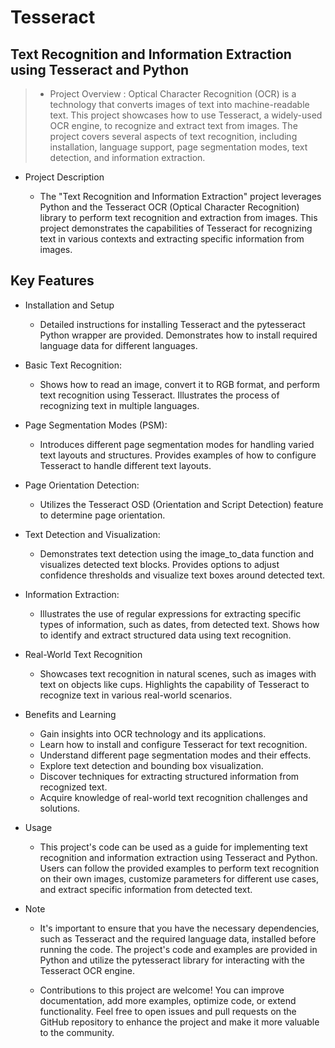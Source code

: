 # Tesseract
## Text Recognition and Information Extraction using Tesseract and Python

> - Project Overview : Optical Character Recognition (OCR) is a technology that converts images of text into machine-readable text. This project showcases how to use Tesseract, a widely-used OCR engine, to recognize and extract text from images. The project covers several aspects of text recognition, including installation, language support, page segmentation modes, text detection, and information extraction.

- Project Description

    * The "Text Recognition and Information Extraction" project leverages Python and the Tesseract OCR (Optical Character Recognition) library to perform text recognition and extraction from images. This project demonstrates the capabilities of Tesseract for recognizing text in various contexts and extracting specific information from images.

## Key Features

- Installation and Setup
   * Detailed instructions for installing Tesseract and the pytesseract Python wrapper are provided.
Demonstrates how to install required language data for different languages.

- Basic Text Recognition:
   * Shows how to read an image, convert it to RGB format, and perform text recognition using Tesseract.
Illustrates the process of recognizing text in multiple languages.

- Page Segmentation Modes (PSM):
   * Introduces different page segmentation modes for handling varied text layouts and structures.
Provides examples of how to configure Tesseract to handle different text layouts.

- Page Orientation Detection:
   * Utilizes the Tesseract OSD (Orientation and Script Detection) feature to determine page orientation.

- Text Detection and Visualization:
   * Demonstrates text detection using the image_to_data function and visualizes detected text blocks.
Provides options to adjust confidence thresholds and visualize text boxes around detected text.

- Information Extraction:
   * Illustrates the use of regular expressions for extracting specific types of information, such as dates, from detected text.
Shows how to identify and extract structured data using text recognition.

- Real-World Text Recognition
   * Showcases text recognition in natural scenes, such as images with text on objects like cups.
Highlights the capability of Tesseract to recognize text in various real-world scenarios.

- Benefits and Learning
   * Gain insights into OCR technology and its applications.
   * Learn how to install and configure Tesseract for text recognition.
   * Understand different page segmentation modes and their effects.
   * Explore text detection and bounding box visualization.
   * Discover techniques for extracting structured information from recognized text.
   * Acquire knowledge of real-world text recognition challenges and solutions.
     
- Usage
   * This project's code can be used as a guide for implementing text recognition and information extraction using Tesseract and Python. Users can follow the provided examples to perform text recognition on their own images, customize parameters for different use cases, and extract specific information from detected text.

- Note
   * It's important to ensure that you have the necessary dependencies, such as Tesseract and the required language data, installed before running the code. The project's code and examples are provided in Python and utilize the pytesseract library for interacting with the Tesseract OCR engine.

   * Contributions to this project are welcome! You can improve documentation, add more examples, optimize code, or extend functionality. Feel free to open issues and pull requests on the GitHub repository to enhance the project and make it more valuable to the community.

